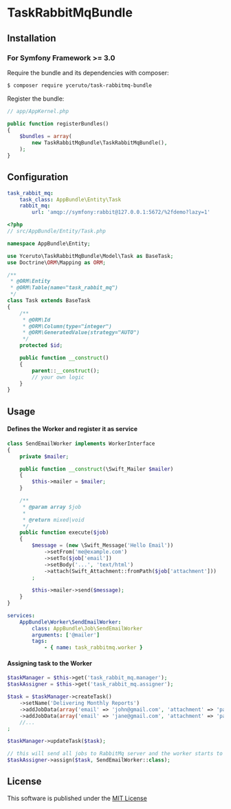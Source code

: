 # TaskRabbitMqBundle #

## Installation ##

### For Symfony Framework >= 3.0 ###

Require the bundle and its dependencies with composer:

```bash
$ composer require yceruto/task-rabbitmq-bundle
```

Register the bundle:

```php
// app/AppKernel.php

public function registerBundles()
{
    $bundles = array(
        new TaskRabbitMqBundle\TaskRabbitMqBundle(),
    );
}
```

## Configuration

```yaml
task_rabbit_mq:
    task_class: AppBundle\Entity\Task
    rabbit_mq:
        url: 'amqp://symfony:rabbit@127.0.0.1:5672/%2fdemo?lazy=1'
```

```php
<?php
// src/AppBundle/Entity/Task.php

namespace AppBundle\Entity;

use Yceruto\TaskRabbitMqBundle\Model\Task as BaseTask;
use Doctrine\ORM\Mapping as ORM;

/**
 * @ORM\Entity
 * @ORM\Table(name="task_rabbit_mq")
 */
class Task extends BaseTask
{
    /**
     * @ORM\Id
     * @ORM\Column(type="integer")
     * @ORM\GeneratedValue(strategy="AUTO")
     */
    protected $id;

    public function __construct()
    {
        parent::__construct();
        // your own logic
    }
}
```

## Usage ##

#### Defines the Worker and register it as service 

```php
class SendEmailWorker implements WorkerInterface
{
    private $mailer;

    public function __construct(\Swift_Mailer $mailer) 
    {
        $this->mailer = $mailer;
    }

    /**
     * @param array $job
     *
     * @return mixed|void
     */
    public function execute($job)
    {
        $message = (new \Swift_Message('Hello Email'))
            ->setFrom('me@example.com')
            ->setTo($job['email'])
            ->setBody('...', 'text/html')
            ->attach(Swift_Attachment::fromPath($job['attachment']))
        ;
        
        $this->mailer->send($message);
    }
}
```

```yaml
services:
    AppBundle\Worker\SendEmailWorker:
        class: AppBundle\Job\SendEmailWorker
        arguments: ['@mailer']
        tags:
            - { name: task_rabbitmq.worker }
```

#### Assigning task to the Worker

```php
$taskManager = $this->get('task_rabbit_mq.manager');
$taskAssigner = $this->get('task_rabbit_mq.assigner');

$task = $taskManager->createTask()
    ->setName('Delivering Monthly Reports')
    ->addJobData(array('email' => 'john@gmail.com', 'attachment' => 'path/to/report.pdf'))
    ->addJobData(array('email' => 'jane@gmail.com', 'attachment' => 'path/to/statements.docx'))
    //...
;

$taskManager->updateTask($task);

// this will send all jobs to RabbitMq server and the worker starts to execute each job.
$taskAssigner->assign($task, SendEmailWorker::class);
```

## License ##

This software is published under the [MIT License](LICENSE)
